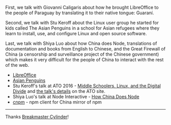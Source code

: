 First, we talk with Giovanni Caligaris about how he brought LibreOffice to the people of Paraguay by translating it to their native tongue: Guaraní.

Second, we talk with Stu Keroff about the Linux user group he started for kids called The Asian Penguins in a school for Asian refugees where they learn to install, use, and configure Linux and open source software.

Last, we talk with Shiya Luo about how China does Node, translations of documentation and books from English to Chinese, and the Great Firewall of China (a censorship and surveillance project of the Chinese government) which makes it very difficult for the people of China to interact with the rest of the web.

- [LibreOffice](https://www.libreoffice.org/)
- [Asian Penguins](http://asianpenguins.org/)
- Stu Keroff's talk at ATO 2016 - [Middle Schoolers, Linux, and the Digital Divide](https://www.youtube.com/watch?v=n4PURacknDc) and [the talk's details](https://allthingsopen.org/talk/middle-schoolers-linux-the-digital-divide/) on the ATO site.
- Shiya Luo's talk at Node Interactive - [How China Does Node](https://www.youtube.com/watch?v=HoiFhqzlOgo)
- [cnpm](https://github.com/cnpm/cnpm) - npm client for China mirror of npm

---

Thanks [Breakmaster Cylinder](https://soundcloud.com/breakmaster-cylinder)!